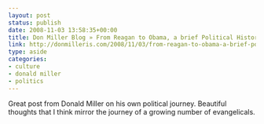 ```yaml
---
layout: post
status: publish
date: 2008-11-03 13:58:35+00:00
title: Don Miller Blog » From Reagan to Obama, a brief Political History
link: http://donmilleris.com/2008/11/03/from-reagan-to-obama-a-brief-political-history/
type: aside
categories:
- culture
- donald miller
- politics
---
```


Great post from Donald Miller on his own political journey. Beautiful thoughts that I think mirror the journey of a growing number of evangelicals.

